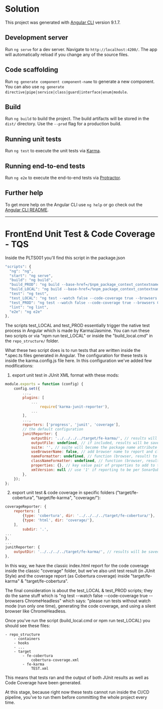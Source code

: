 # Solution 

This project was generated with [Angular CLI](https://github.com/angular/angular-cli) version 9.1.7.

## Development server

Run `ng serve` for a dev server. Navigate to `http://localhost:4200/`. The app will automatically reload if you change any of the source files.

## Code scaffolding

Run `ng generate component component-name` to generate a new component. You can also use `ng generate directive|pipe|service|class|guard|interface|enum|module`.

## Build

Run `ng build` to build the project. The build artifacts will be stored in the `dist/` directory. Use the `--prod` flag for a production build.

## Running unit tests

Run `ng test` to execute the unit tests via [Karma](https://karma-runner.github.io).

## Running end-to-end tests

Run `ng e2e` to execute the end-to-end tests via [Protractor](http://www.protractortest.org/).

## Further help

To get more help on the Angular CLI use `ng help` or go check out the [Angular CLI README](https://github.com/angular/angular-cli/blob/master/README.md).

***
# FrontEnd Unit Test & Code Coverage - TQS

Inside the PLTS001 you'll find this script in the package.json

```javascript
"scripts": {
  "ng": "ng",
  "start": "ng serve",
  "build": "ng build",
  "build_PROD": "ng build --base-href=/$npm_package_context_contextname/ --prod",
  "build_LOCAL": "ng build --base-href=/%npm_package_context_contextname%/ --prod",
  "test": "ng test",
  "test_LOCAL": "ng test --watch false --code-coverage true --browsers ChromeHeadless",
  "test_PROD": "ng test --watch false --code-coverage true --browsers ChromeHeadless",
  "lint": "ng lint",
  "e2e": "ng e2e"
},
```

The scripts test_LOCAL and test_PROD essentially trigger the native test process in Angular which is made by Karma/Jasmine.
You can run these two scripts or via "npm run test_LOCAL" or inside the "build_local.cmd" in the `repo_structure/` folder.

What these two script does is to run tests that are written inside the *.spec.ts files generated in Angular. The configuration for these tests is inside the karma.config.js file here.
In this configuration we've added few modifications:

1. export unit test in JUnit XML format with these mods:
```javascript
module.exports = function (config) {
    config.set({
        ...,
        plugins: [
            ...
                require('karma-junit-reporter'),
            ...
        ],
        ...,
        reporters: ['progress', 'junit', 'coverage'],
        // the default configuration
        junitReporter: {
            outputDir: '../../../../target/fe-karma/', // results will be saved as $outputDir/$browserName.xml
            outputFile: undefined, // if included, results will be saved as $outputDir/$browserName/$outputFile
            suite: '', // suite will become the package name attribute in xml testsuite element
            useBrowserName: false, // add browser name to report and classes names
            nameFormatter: undefined, // function (browser, result) to customize the name attribute in xml testcase element
            classNameFormatter: undefined, // function (browser, result) to customize the classname attribute in xml testcase element
            properties: {}, // key value pair of properties to add to the <properties> section of the report
            xmlVersion: null // use '1' if reporting to be per SonarQube 6.2 XML format
        },
    });
};
```

2. export unit test & code coverage in specific folders ("target/fe-cobertura", "target/fe-karma", "coverage/"):
```javascript
coverageReporter: {
    reporters: [
        {type: 'cobertura', dir: '../../../../target/fe-cobertura/'},
        {type: 'html', dir: 'coverage/'},
    ],
        subdir: '.',
...
},
...
junitReporter: {
    outputDir: '../../../../target/fe-karma/', // results will be saved as $outputDir/$browserName.xml
},
```
In this way, we have the classic index.html report for the code coverage inside the classic "coverage" folder, but we've also unit test result (in JUnit Style) and the coverage report (as Cobertura coverage) inside "target/fe-karma" & "target/fe-cobertura".

The final consideration is about the test_LOCAL & test_PROD scripts; they do the same stuff which is "ng test --watch false --code-coverage true --browsers ChromeHeadless" which says: "please run tests without watch mode (run only one time), generating the code coverage, and using a silent browser like ChromeHeadless.

Once you've run the script (build_local.cmd or npm run test_LOCAL) you should see these files:
```
- repo_structure
    - containers
    - hooks
    - ...
    - target
        - fe-cobertura
            cobertura-coverage.xml
        - fe-karma
            TEST.xml
```

This means that tests ran and the output of both JUnit results as well as Code Coverage have been generated.

At this stage, because right now these tests cannot run inside the CI/CD pipeline, you've to run them before committing the whole project every time.